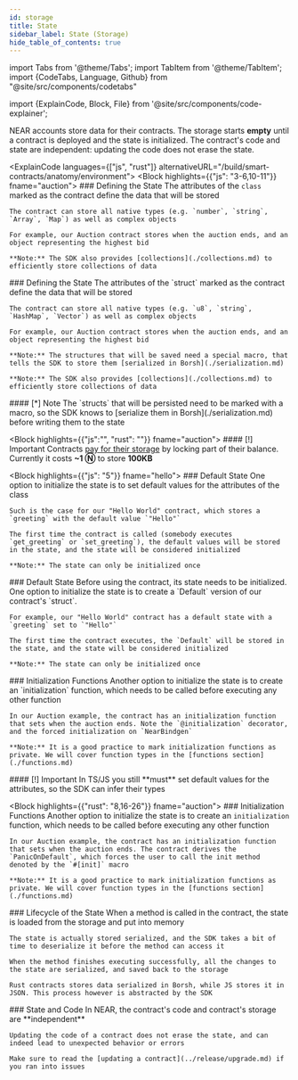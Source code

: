 ```yaml
---
id: storage
title: State
sidebar_label: State (Storage)
hide_table_of_contents: true
---
```

import Tabs from '@theme/Tabs';
import TabItem from '@theme/TabItem';
import {CodeTabs, Language, Github} from "@site/src/components/codetabs"

import {ExplainCode, Block, File} from '@site/src/components/code-explainer';

NEAR accounts store data for their contracts. The storage starts **empty** until a contract is deployed and the state is initialized. The contract's code and state are independent: updating the code does not erase the state.

<ExplainCode languages={["js", "rust"]} alternativeURL="/build/smart-contracts/anatomy/environment">
  <Block highlights={{"js": "3-6,10-11"}} fname="auction">
    ### Defining the State
    The attributes of the `class` marked as the contract define the data that will be stored
    
    The contract can store all native types (e.g. `number`, `string`, `Array`, `Map`) as well as complex objects

    For example, our Auction contract stores when the auction ends, and an object representing the highest bid

    **Note:** The SDK also provides [collections](./collections.md) to efficiently store collections of data
  </Block>
  <Block highlights={{"rust": "2-5,10-11"}} fname="auction">
    ### Defining the State
    The attributes of the `struct` marked as the contract define the data that will be stored

    The contract can store all native types (e.g. `u8`, `string`, `HashMap`, `Vector`) as well as complex objects
    
    For example, our Auction contract stores when the auction ends, and an object representing the highest bid

    **Note:** The structures that will be saved need a special macro, that tells the SDK to store them [serialized in Borsh](./serialization.md)

    **Note:** The SDK also provides [collections](./collections.md) to efficiently store collections of data
  </Block>
  <Block highlights={{"rust": "1"}} fname="auction">
    #### [*] Note
    The `structs` that will be persisted need to be marked with a macro, so the SDK knows to [serialize them in Borsh](./serialization.md) before writing them to the state
  </Block>

  <Block highlights={{"js":"", "rust": ""}} fname="auction">
    #### [!] Important
    Contracts [pay for their storage](#storage-cost) by locking part of their balance. Currently it costs **~1 Ⓝ** to store **100KB**
  </Block>

  <Block highlights={{"js": "5"}} fname="hello">
    ### Default State
    One option to initialize the state is to set default values for the attributes of the class

    Such is the case for our "Hello World" contract, which stores a `greeting` with the default value `"Hello"`

    The first time the contract is called (somebody executes `get_greeting` or `set_greeting`), the default values will be stored in the state, and the state will be considered initialized

    **Note:** The state can only be initialized once
  </Block>
  <Block highlights={{"rust": "10-16"}} fname="hello">
    ### Default State
    Before using the contract, its state needs to be initialized. One option to initialize the state is to create a `Default` version of our contract's `struct`.
    
    For example, our "Hello World" contract has a default state with a `greeting` set to `"Hello"`

    The first time the contract executes, the `Default` will be stored in the state, and the state will be considered initialized

    **Note:** The state can only be initialized once
  </Block>
  <Block highlights={{"js": "8,13-17"}} fname="auction">
    ### Initialization Functions
    Another option to initialize the state is to create an `initialization` function, which needs to be called before executing any other function

    In our Auction example, the contract has an initialization function that sets when the auction ends. Note the `@initialization` decorator, and the forced initialization on `NearBindgen`
    
    **Note:** It is a good practice to mark initialization functions as private. We will cover function types in the [functions section](./functions.md)
  </Block>
  <Block highlights={{"js": "10-11"}} fname="auction">
    #### [!] Important
    In TS/JS you still **must** set default values for the attributes, so the SDK can infer their types
  </Block>

  <Block highlights={{"rust": "8,16-26"}} fname="auction">
    ### Initialization Functions
    Another option to initialize the state is to create an `initialization` function, which needs to be called before executing any other function

    In our Auction example, the contract has an initialization function that sets when the auction ends. The contract derives the `PanicOnDefault`, which forces the user to call the init method denoted by the `#[init]` macro
    
    **Note:** It is a good practice to mark initialization functions as private. We will cover function types in the [functions section](./functions.md)
  </Block>
  <Block highlights={{"js": "", "rust":""}} fname="auction">
    ### Lifecycle of the State
    When a method is called in the contract, the state is loaded from the storage and put into memory

    The state is actually stored serialized, and the SDK takes a bit of time to deserialize it before the method can access it

    When the method finishes executing successfully, all the changes to the state are serialized, and saved back to the storage

    Rust contracts stores data serialized in Borsh, while JS stores it in JSON. This process however is abstracted by the SDK
  </Block>
  <Block highlights={{"js": "", "rust":""}} fname="auction">
    ### State and Code
    In NEAR, the contract's code and contract's storage are **independent**
    
    Updating the code of a contract does not erase the state, and can indeed lead to unexpected behavior or errors

    Make sure to read the [updating a contract](../release/upgrade.md) if you ran into issues

  </Block>

  <File
    language="js"
    fname="auction" 
    url="https://github.com/near-examples/auction-examples/blob/main/contract-ts/src/contract.ts"
    start="2"
    end="51"
  />
  <File
    language="js"
    fname="hello" 
    url="https://github.com/near-examples/hello-near-examples/blob/main/contract-ts/src/contract.ts"
    start="2"
    end="18"
  />
  <File
    language="rust"
    fname="auction"
    url="https://github.com/near-examples/auction-examples/blob/main/contract-rs/src/lib.rs"
    start="11"
    end="76"
  />
  <File
    language="rust"
    fname="hello" 
    url="https://github.com/near-examples/hello-near-examples/blob/main/contract-rs/src/lib.rs"
    start="2"
    end="32"
  />
</ExplainCode>